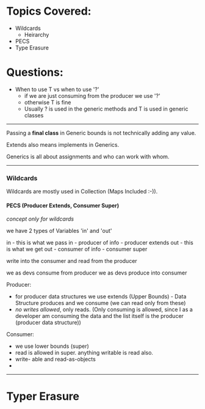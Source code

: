 # Topics Covered:

-   Wildcards
    -   Heirarchy
-   PECS
-   Type Erasure

# Questions:


-   When to use T vs when to use '?'
    - if we are just consuming from the producer we use '?'
    - otherwise T is fine   
    - Usually ? is used in the generic methods and T is used in generic classes



---

Passing a **final class** in Generic bounds is not technically adding any value.


Extends also means implements in Generics.

Generics is all about assignments and who can work with whom.

---
### Wildcards

Wildcards are mostly used in Collection (Maps Included :-)).

#### PECS (Producer Extends, Consumer Super)
_concept only for wildcards_

we have 2 types of Variables 'in' and 'out'

in - this is what we pass in - producer of info - producer extends
out - this is what we get out - consumer of info - consumer super

write into the consumer and read from the producer

we as devs consume from producer
we as devs produce into consumer

Producer:

- for producer data structures we use extends (Upper Bounds) - Data Structure produces and we consume (we can read only from these)
- *no writes allowed*, only reads. (Only consuming is allowed, since I as a developer am consuming the data and the list itself is the producer (producer data structure))

Consumer:

-  we use lower bounds (super)
-  read is allowed in super. anything writable is read also.
-  write- able and read-as-objects        
-  


---

# Typer Erasure

